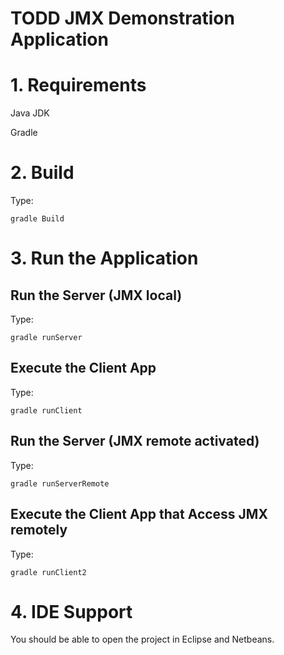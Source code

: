 TODD JMX Demonstration Application
========================

# 1. Requirements

Java JDK

Gradle

# 2. Build

Type:

	gradle Build

# 3. Run the Application

## Run the Server (JMX local)

Type:

	gradle runServer

## Execute the Client App

Type:

	gradle runClient

## Run the Server (JMX remote activated)

Type:

	gradle runServerRemote

## Execute the Client App that Access JMX remotely

Type:

	gradle runClient2

# 4. IDE Support

You should be able to open the project in Eclipse and Netbeans.
